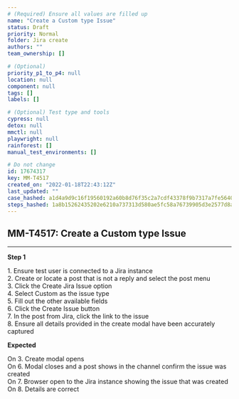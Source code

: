 ```yaml
---
# (Required) Ensure all values are filled up
name: "Create a Custom type Issue"
status: Draft
priority: Normal
folder: Jira create
authors: ""
team_ownership: []

# (Optional)
priority_p1_to_p4: null
location: null
component: null
tags: []
labels: []

# (Optional) Test type and tools
cypress: null
detox: null
mmctl: null
playwright: null
rainforest: []
manual_test_environments: []

# Do not change
id: 17674317
key: MM-T4517
created_on: "2022-01-18T22:43:12Z"
last_updated: ""
case_hashed: a1d4a9d9c16f19560192a60b8d76f35c2a7cdf43378f9b7317a7fe564015e65c05702ddb662801c599cf7b00f10d3fb9
steps_hashed: 1a8b15262435202e6210a737313d580ae5fc58a76739905d3e2577d8ae401d0c042d6cb012b1e34c92626ea4cd28c3e5
---
```


<!-- (Auto-generated) Based on frontmatter's "key" and "name" -->

## MM-T4517: Create a Custom type Issue

---

**Step 1**

1\. Ensure test user is connected to a Jira instance\
2\. Create or locate a post that is not a reply and select the post menu\
3\. Click the Create Jira Issue option\
4\. Select Custom as the issue type\
5\. Fill out the other available fields\
6\. Click the Create Issue button\
7\. In the post from Jira, click the link to the issue\
8\. Ensure all details provided in the create modal have been accurately captured

**Expected**

On 3. Create modal opens\
On 6. Modal closes and a post shows in the channel confirm the issue was created\
On 7. Browser open to the Jira instance showing the issue that was created\
On 8. Details are correct
